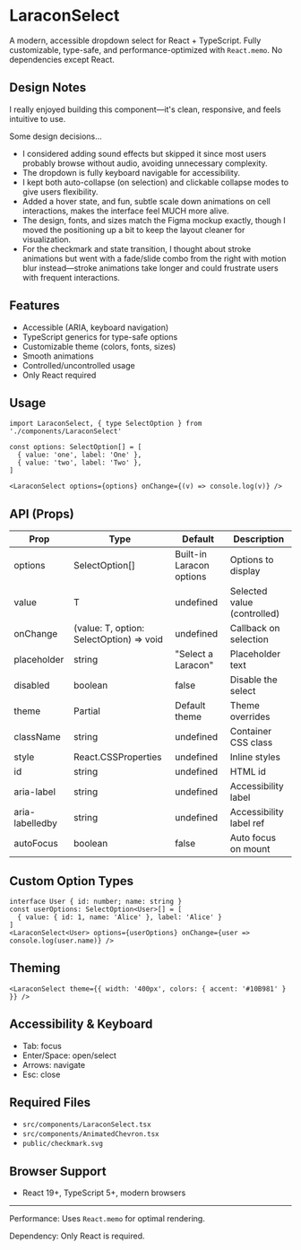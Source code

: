 # LaraconSelect

A modern, accessible dropdown select for React + TypeScript. Fully customizable, type-safe, and performance-optimized with `React.memo`. No dependencies except React.

## Design Notes

I really enjoyed building this component—it's clean, responsive, and feels intuitive to use. 

Some design decisions... 
- I considered adding sound effects but skipped it since most users probably browse without audio, avoiding unnecessary complexity. 
- The dropdown is fully keyboard navigable for accessibility. 
- I kept both auto-collapse (on selection) and clickable collapse modes to give users flexibility.
- Added a hover state, and fun, subtle scale down animations on cell interactions, makes the interface feel MUCH more alive.
- The design, fonts, and sizes match the Figma mockup exactly, though I moved the positioning up a bit to keep the layout cleaner for visualization. 
- For the checkmark and state transition, I thought about stroke animations but went with a fade/slide combo from the right with motion blur instead—stroke animations take longer and could frustrate users with frequent interactions.

## Features
- Accessible (ARIA, keyboard navigation)
- TypeScript generics for type-safe options
- Customizable theme (colors, fonts, sizes)
- Smooth animations
- Controlled/uncontrolled usage
- Only React required

## Usage
```tsx
import LaraconSelect, { type SelectOption } from './components/LaraconSelect'

const options: SelectOption[] = [
  { value: 'one', label: 'One' },
  { value: 'two', label: 'Two' },
]

<LaraconSelect options={options} onChange={(v) => console.log(v)} />
```

## API (Props)
| Prop           | Type                                      | Default                  | Description                       |
|----------------|-------------------------------------------|--------------------------|-----------------------------------|
| options        | SelectOption<T>[]                         | Built-in Laracon options | Options to display                |
| value          | T                                         | undefined                | Selected value (controlled)       |
| onChange       | (value: T, option: SelectOption<T>) => void | undefined                | Callback on selection             |
| placeholder    | string                                    | "Select a Laracon"       | Placeholder text                  |
| disabled       | boolean                                   | false                    | Disable the select                |
| theme          | Partial<SelectTheme>                      | Default theme            | Theme overrides                   |
| className      | string                                    | undefined                | Container CSS class               |
| style          | React.CSSProperties                       | undefined                | Inline styles                     |
| id             | string                                    | undefined                | HTML id                           |
| aria-label     | string                                    | undefined                | Accessibility label               |
| aria-labelledby| string                                    | undefined                | Accessibility label ref           |
| autoFocus      | boolean                                   | false                    | Auto focus on mount               |

## Custom Option Types
```tsx
interface User { id: number; name: string }
const userOptions: SelectOption<User>[] = [
  { value: { id: 1, name: 'Alice' }, label: 'Alice' }
]
<LaraconSelect<User> options={userOptions} onChange={user => console.log(user.name)} />
```

## Theming
```tsx
<LaraconSelect theme={{ width: '400px', colors: { accent: '#10B981' } }} />
```

## Accessibility & Keyboard
- Tab: focus
- Enter/Space: open/select
- Arrows: navigate
- Esc: close

## Required Files
- `src/components/LaraconSelect.tsx`
- `src/components/AnimatedChevron.tsx`
- `public/checkmark.svg`

## Browser Support
- React 19+, TypeScript 5+, modern browsers

---
Performance: Uses `React.memo` for optimal rendering.

Dependency: Only React is required.
